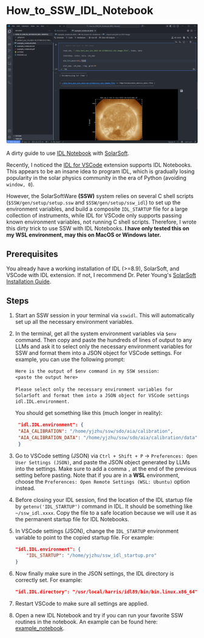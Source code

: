 # How_to_SSW_IDL_Notebook
![I must be crazy to find this](example_screenshot.png)

A dirty guide to use [IDL Notebook](https://www.nv5geospatialsoftware.com/Support/Maintenance-Detail/idl-notebooks-in-depth-tutorial) with [SolarSoft](https://soho.nascom.nasa.gov/solarsoft/).

Recently, I noticed the [IDL for VSCode](https://marketplace.visualstudio.com/items?itemName=IDL.idl-for-vscode) extension supports IDL Notebooks. This appears to be an insane idea to program IDL, which is gradually losing popularity in the solar physics community in the era of Python (avoiding `window, 0`).

However, the SolarSoftWare **(SSW)** system relies on several C shell scripts (`$SSW/gen/setup/setup.ssw` and `$SSW/gen/setup/ssw_idl`) to set up the environment variables, and build a composite `IDL_STARTUP` file for a large collection of instruments, while IDL for VSCode only supports passing known environment variables, not running C shell scripts. Therefore, I wrote this dirty trick to use SSW with IDL Notebooks. **I have only tested this on my WSL environment, may this on MacOS or Windows later.**


## Prerequisites
You already have a working installation of IDL (>=8.9), SolarSoft, and VSCode with IDL extension. If not, I recommend Dr. Peter Young's [SolarSoft Installation Guide](https://pyoung.org/quick_guides/).


## Steps
1. Start an SSW session in your terminal via `sswidl`. This will automatically set up all the necessary environment variables. 

2. In the terminal, get all the system environment variables via `$env` command. Then copy and paste the hundreds of lines of output to any LLMs and ask it to select only the necessary environment variables for SSW and format them into a JSON object for VSCode settings. For example, you can use the following prompt:
   ```
   Here is the output of $env command in my SSW session:
   <paste the output here>

   Please select only the necessary environment variables for SolarSoft and format them into a JSON object for VSCode settings idl.IDL.environment.
   ```
   You should get something like this (much longer in reality):
   ```json
    "idl.IDL.environment": {
    "AIA_CALIBRATION": "/home/yjzhu/ssw/sdo/aia/calibration",
    "AIA_CALIBRATION_DATA": "/home/yjzhu/ssw/sdo/aia/calibration/data",
    }
   ```
3. Go to VSCode setting (JSON) via `Ctrl + Shift + P` -> `Preferences: Open User Settings (JSON)`, and paste the JSON object generated by LLMs into the settings. Make sure to add a comma `,` at the end of the previous setting before pasting. Note that if you are in a **WSL** environment, choose the `Preferences: Open Remote Settings (WSL: Ubuntu)` option instead.
4. Before closing your IDL session, find the location of the IDL startup file by `getenv('IDL_STARTUP')` command in IDL. It should be something like `~/ssw_idl.xxxx`. Copy the file to a safe location because we will use it as the permanent startup file for IDL Notebooks.
5. In VSCode settings (JSON), change the `IDL_STARTUP` environment variable to point to the copied startup file. For example:
   ```json
   "idl.IDL.environment": {
       "IDL_STARTUP": "/home/yjzhu/ssw_idl_startup.pro"
   }
   ```
6. Now finally make sure in the JSON settings, the IDL directory is correctly set. For example:
    ```json
    "idl.IDL.directory": "/usr/local/harris/idl89/bin/bin.linux.x86_64",
    ```
7. Restart VSCode to make sure all settings are applied.
8. Open a new IDL Notebook and try if you can run your favorite SSW routines in the notebook. An example can be found here: [example_notebook](https://yjzhu-solar.github.io//How_to_SSW_IDL_Notebook/example_notebook.html).